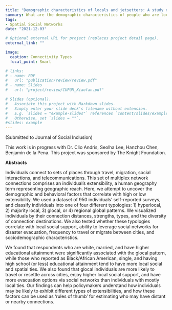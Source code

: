 ```yaml
---
title: "Demographic characteristics of locals and jetsetters: A study of extensibility using the Neighborhood Connectivity Survey"
summary: What are the demographic characteristics of people who are locals vs. jetsetters? How may these people different in local social support, ability to leverage social networks for disaster evacuation, and frequency to travel or migrate between cities?  
tags:
- Spatial Social Networks
date: "2021-12-03"

# Optional external URL for project (replaces project detail page).
external_link: ""

image:
  caption: Connectivity Types
  focal_point: Smart

# links:
# - name: PDF 
#   url: "publication/review/review.pdf"
# - name: Slides
#   url: "project/review/CUPUM_Xiaofan.pdf"

# Slides (optional).
#   Associate this project with Markdown slides.
#   Simply enter your slide deck's filename without extension.
#   E.g. `slides = "example-slides"` references `content/slides/example-slides.md`.
#   Otherwise, set `slides = ""`.
#slides: example
---
```


(Submitted to Journal of Social Inclusion)

This work is in progress with Dr. Clio Andris, Seolha Lee, Hanzhou Chen, Benjamin de la Pena. This project was sponsored by The Knight Foundation.

**Abstracts**

Individuals connect to sets of places through travel, migration, social interactions, and telecommunications. This set of multiplex network connections comprises an individual’s extensibility, a human geography term representing geographic reach. Here, we attempt to uncover the demographic and behavioral factors that correlate with high or low extensibility. We used a dataset of 950 individuals’ self-reported surveys, and classify individuals into one of four different typologies: 1) hyperlocal, 2) majority local, 3) glocal, or 4) regional global patterns. We visualized individuals by their connection distances, strengths, types, and the diversity of connection destinations. We also tested whether these typologies correlate with local social support, ability to leverage social networks for disaster evacuation, frequency to travel or migrate between cities, and sociodemographic characteristics. 

We found that respondents who are white, married, and have higher educational attainment were significantly associated with the glocal pattern, while those who reported as Black/African American, single, and having high school (or less) educational attainment tend to have more local social and spatial ties. We also found that glocal individuals are more likely to travel or resettle across cities, enjoy higher local social support, and have more evacuation options via social networks than individuals with mostly local ties. Our findings can help policymakers understand how individuals may be likely to exhibit different types of extensibilities, and how these factors can be used as ‘rules of thumb’ for estimating who may have distant or nearby connections.  
